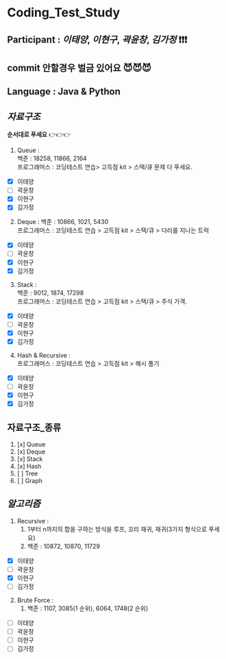 # Coding_Test_Study

## **Participant** : *이태양*, *이현구*, *곽윤창*, *김가정* :exclamation::exclamation::exclamation:   
## **commit** 안할경우 벌금 있어요 :smiling_imp::smiling_imp::smiling_imp:
## **Language** : **Java** & **Python**

## _자료구조_
**순서대로 푸세요** 👉👉👉

1. Queue :     
   백준 : 18258, 11866, 2164   
   프로그래머스 : 코딩테스트 연습> 고득점 kit > 스택/큐 문제 다 푸세요.  
- [x] 이태양   
- [ ] 곽윤창  
- [x] 이현구
- [x] 김가정  

2. Deque :
   백준 : 10866, 1021, 5430       
   프로그래머스 : 코딩테스트 연습 > 고득점 kit > 스택/큐 > 다리를 지나는 트럭      
- [x] 이태양   
- [ ] 곽윤창  
- [x] 이현구
- [x] 김가정     

3. Stack :        
   백준 : 9012, 1874, 17298          
   프로그래머스 : 코딩테스트 연습 > 고득점 kit > 스택/큐 > 주식 가격.             
- [x] 이태양   
- [ ] 곽윤창  
- [x] 이현구
- [x] 김가정

4. Hash & Recursive :             
   프로그래머스 : 코딩테스트 연습 > 고득점 kit > 해시 풀기             
- [x] 이태양   
- [ ] 곽윤창  
- [x] 이현구
- [x] 김가정    

## __자료구조_종류__

1. [x] Queue
2. [x] Deque
3. [x] Stack
4. [x] Hash
5. [ ] Tree
6. [ ] Graph





## _알고리즘_

1. Recursive :    
    1. 1부터 n까지의 합을 구하는 방식을 루프, 꼬리 재귀, 재귀(3가지 형식으로 푸세요)    
    2. 백준 : 10872, 10870, 11729  

- [x] 이태양   
- [ ] 곽윤창  
- [x] 이현구  
- [ ] 김가정

2. Brute Force :
    1. 백준 : 1107, 3085(1 순위), 6064, 1748(2 순위)        
      
- [ ] 이태양   
- [ ] 곽윤창  
- [ ] 이현구  
- [ ] 김가정
